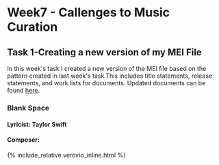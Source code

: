 # Week7 - Callenges to Music Curation
## Task 1-Creating a new version of my MEI File
In this week's task I created a new version of the MEI file based on the pattern created in last week's task.This includes title statements, release statements, and work lists for documents. Updated documents can be found [here](../../data/Blank_Space_Taylor_Swift_Week7.mei).

### Blank Space
#### Lyricist: Taylor Swift
#### Composer: 
{% include_relative verovio_inline.html %}
